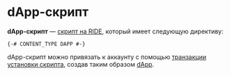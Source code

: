 # dApp-скрипт

**dApp-скрипт** — [скрипт на RIDE](/ride/ride-script.md), который имеет следующую директиву:

```ride
{-# CONTENT_TYPE DAPP #-}
```

dApp-скрипт можно привязать к аккаунту с помощью [транзакции установки скрипта](/blockchain/transaction-type/set-script-transaction.md), создав таким образом [dApp](/blockchain/dapp.md).
